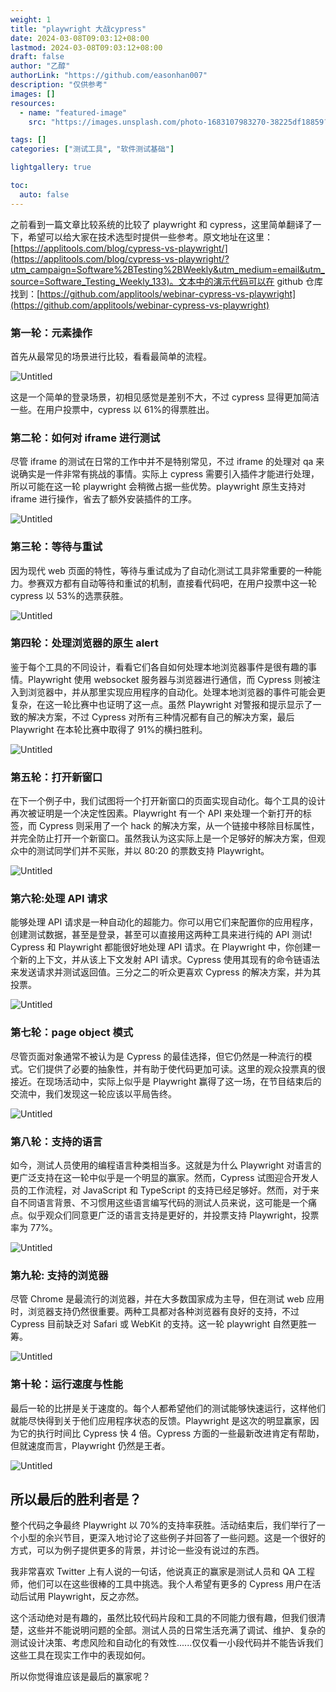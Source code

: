 ```yaml
---
weight: 1
title: "playwright 大战cypress"
date: 2024-03-08T09:03:12+08:00
lastmod: 2024-03-08T09:03:12+08:00
draft: false
author: "乙醇"
authorLink: "https://github.com/easonhan007"
description: "仅供参考"
images: []
resources:
  - name: "featured-image"
    src: "https://images.unsplash.com/photo-1683107983270-38225df18859?w=300"

tags: []
categories: ["测试工具", "软件测试基础"]

lightgallery: true

toc:
  auto: false
---
```


之前看到一篇文章比较系统的比较了 playwright 和 cypress，这里简单翻译了一下，希望可以给大家在技术选型时提供一些参考。原文地址在这里：[https://applitools.com/blog/cypress-vs-playwright/](https://applitools.com/blog/cypress-vs-playwright/?utm_campaign=Software%2BTesting%2BWeekly&utm_medium=email&utm_source=Software_Testing_Weekly_133)。文本中的演示代码可以在 github 仓库找到：[https://github.com/applitools/webinar-cypress-vs-playwright](https://github.com/applitools/webinar-cypress-vs-playwright)

### 第一轮：元素操作

首先从最常见的场景进行比较，看看最简单的流程。

![Untitled](playwright%20%E5%A4%A7%E6%88%98cypress%2011b717732e2e4ceebd0b58c3fd83cc16/Untitled.png)

这是一个简单的登录场景，初相见感觉是差别不大，不过 cypress 显得更加简洁一些。在用户投票中，cypress 以 61%的得票胜出。

### 第二轮：如何对 iframe 进行测试

尽管 iframe 的测试在日常的工作中并不是特别常见，不过 iframe 的处理对 qa 来说确实是一件非常有挑战的事情。实际上 cypress 需要引入插件才能进行处理，所以可能在这一轮 playwright 会稍微占据一些优势。playwright 原生支持对 iframe 进行操作，省去了额外安装插件的工序。

![Untitled](playwright%20%E5%A4%A7%E6%88%98cypress%2011b717732e2e4ceebd0b58c3fd83cc16/Untitled%201.png)

### 第三轮：等待与重试

因为现代 web 页面的特性，等待与重试成为了自动化测试工具非常重要的一种能力。参赛双方都有自动等待和重试的机制，直接看代码吧，在用户投票中这一轮 cypress 以 53%的选票获胜。

![Untitled](playwright%20%E5%A4%A7%E6%88%98cypress%2011b717732e2e4ceebd0b58c3fd83cc16/Untitled%202.png)

### 第四轮：处理浏览器的原生 alert

鉴于每个工具的不同设计，看看它们各自如何处理本地浏览器事件是很有趣的事情。Playwright 使用 websocket 服务器与浏览器进行通信，而 Cypress 则被注入到浏览器中，并从那里实现应用程序的自动化。处理本地浏览器的事件可能会更复杂，在这一轮比赛中也证明了这一点。虽然 Playwright 对警报和提示显示了一致的解决方案，不过 Cypress 对所有三种情况都有自己的解决方案，最后 Playwright 在本轮比赛中取得了 91%的横扫胜利。

![Untitled](playwright%20%E5%A4%A7%E6%88%98cypress%2011b717732e2e4ceebd0b58c3fd83cc16/Untitled%203.png)

### 第五轮：打开新窗口

在下一个例子中，我们试图将一个打开新窗口的页面实现自动化。每个工具的设计再次被证明是一个决定性因素。Playwright 有一个 API 来处理一个新打开的标签，而 Cypress 则采用了一个 hack 的解决方案，从一个链接中移除目标属性，并完全防止打开一个新窗口。虽然我认为这实际上是一个足够好的解决方案，但观众中的测试同学们并不买账，并以 80:20 的票数支持 Playwright。

![Untitled](playwright%20%E5%A4%A7%E6%88%98cypress%2011b717732e2e4ceebd0b58c3fd83cc16/Untitled%204.png)

### 第六轮:处理 API 请求

能够处理 API 请求是一种自动化的超能力。你可以用它们来配置你的应用程序，创建测试数据，甚至是登录，甚至可以直接用这两种工具来进行纯的 API 测试! Cypress 和 Playwright 都能很好地处理 API 请求。在 Playwright 中，你创建一个新的上下文，并从该上下文发射 API 请求。Cypress 使用其现有的命令链语法来发送请求并测试返回值。三分之二的听众更喜欢 Cypress 的解决方案，并为其投票。

![Untitled](playwright%20%E5%A4%A7%E6%88%98cypress%2011b717732e2e4ceebd0b58c3fd83cc16/Untitled%205.png)

### 第七轮：page object 模式

尽管页面对象通常不被认为是 Cypress 的最佳选择，但它仍然是一种流行的模式。它们提供了必要的抽象性，并有助于使代码更加可读。这里的观众投票真的很接近。在现场活动中，实际上似乎是 Playwright 赢得了这一场，在节目结束后的交流中，我们发现这一轮应该以平局告终。

![Untitled](playwright%20%E5%A4%A7%E6%88%98cypress%2011b717732e2e4ceebd0b58c3fd83cc16/Untitled%206.png)

### 第八轮：支持的语言

如今，测试人员使用的编程语言种类相当多。这就是为什么 Playwright 对语言的更广泛支持在这一轮中似乎是一个明显的赢家。然而，Cypress 试图迎合开发人员的工作流程，对 JavaScript 和 TypeScript 的支持已经足够好。然而，对于来自不同语言背景、不习惯用这些语言编写代码的测试人员来说，这可能是一个痛点。似乎观众们同意更广泛的语言支持是更好的，并投票支持 Playwright，投票率为 77%。

![Untitled](playwright%20%E5%A4%A7%E6%88%98cypress%2011b717732e2e4ceebd0b58c3fd83cc16/Untitled%207.png)

### 第九轮: 支持的浏览器

尽管 Chrome 是最流行的浏览器，并在大多数国家成为主导，但在测试 web 应用时，浏览器支持仍然很重要。两种工具都对各种浏览器有良好的支持，不过 Cypress 目前缺乏对 Safari 或 WebKit 的支持。这一轮 playwright 自然更胜一筹。

![Untitled](playwright%20%E5%A4%A7%E6%88%98cypress%2011b717732e2e4ceebd0b58c3fd83cc16/Untitled%208.png)

### 第十轮：运行速度与性能

最后一轮的比拼是关于速度的。每个人都希望他们的测试能够快速运行，这样他们就能尽快得到关于他们应用程序状态的反馈。Playwright 是这次的明显赢家，因为它的执行时间比 Cypress 快 4 倍。Cypress 方面的一些最新改进肯定有帮助，但就速度而言，Playwright 仍然是王者。

![Untitled](playwright%20%E5%A4%A7%E6%88%98cypress%2011b717732e2e4ceebd0b58c3fd83cc16/Untitled%209.png)

## 所以最后的胜利者是？

整个代码之争最终 Playwright 以 70%的支持率获胜。活动结束后，我们举行了一个小型的余兴节目，更深入地讨论了这些例子并回答了一些问题。这是一个很好的方式，可以为例子提供更多的背景，并讨论一些没有说过的东西。

我非常喜欢 Twitter 上有人说的一句话，他说真正的赢家是测试人员和 QA 工程师，他们可以在这些很棒的工具中挑选。我个人希望有更多的 Cypress 用户在活动后试用 Playwright，反之亦然。

这个活动绝对是有趣的，虽然比较代码片段和工具的不同能力很有趣，但我们很清楚，这些并不能说明问题的全部。测试人员的日常生活充满了调试、维护、复杂的测试设计决策、考虑风险和自动化的有效性......仅仅看一小段代码并不能告诉我们这些工具在现实工作中的表现如何。

所以你觉得谁应该是最后的赢家呢？
